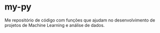 # my-py
Me repositório de código com funções que ajudam no desenvolvimento de projetos de Machine Learning e análise de dados.
